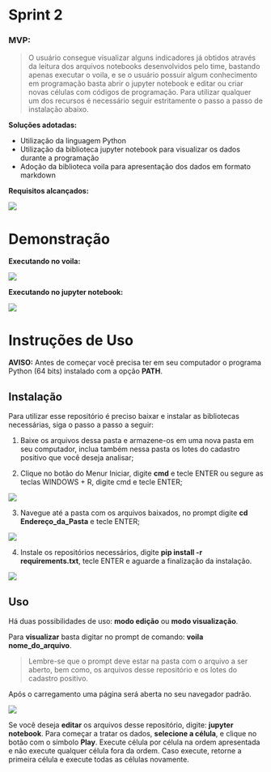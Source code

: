 # Sprint 2

### MVP:
>O usuário consegue visualizar alguns indicadores já obtidos através da leitura dos arquivos notebooks desenvolvidos pelo time, bastando apenas executar o voila, e se o usuário possuir algum conhecimento em programação basta abrir o jupyter notebook e editar ou criar novas células com códigos de programação. Para utilizar qualquer um dos recursos é necessário seguir estritamente o passo a passo de instalação abaixo.

**Soluções adotadas:**

 - Utilização da linguagem Python
 - Utilização da biblioteca jupyter notebook para visualizar os dados durante a programação
 - Adoção da biblioteca voila para apresentação dos dados em formato markdown

**Requisitos alcançados:**

![](https://i.imgur.com/PrMUCUV.jpg)

# Demonstração

**Executando no voila:**

![](https://i.imgur.com/h2oChlK.gif)

**Executando no jupyter notebook:**

![](https://i.imgur.com/gUzpOWW.gif)

# Instruções de Uso

**AVISO:** Antes de começar você precisa ter em seu computador o programa Python (64 bits) instalado com a opção **PATH**.

## Instalação

Para utilizar esse repositório é preciso baixar e instalar as bibliotecas necessárias, siga o passo a passo a seguir:

1. Baixe os arquivos dessa pasta e armazene-os em uma nova pasta em seu computador, inclua também nessa pasta os lotes do cadastro positivo que você deseja analisar;

2. Clique no botão do Menur Iniciar, digite **cmd** e tecle ENTER ou segure as teclas WINDOWS + R, digite cmd e tecle ENTER;

![](https://i.imgur.com/NLmiPyY.gif)

3. Navegue até a pasta com os arquivos baixados, no prompt digite **cd Endereço_da_Pasta** e tecle ENTER;

![](https://i.imgur.com/VyGIL6P.gif)

4. Instale os repositórios necessários, digite **pip install -r requirements.txt**, tecle ENTER e aguarde a finalização da instalação.

![](https://i.imgur.com/wPJKJUI.gif)
    
## Uso

Há duas possibilidades de uso: **modo edição** ou **modo visualização**.  

Para **visualizar** basta digitar no prompt de comando: **voila nome_do_arquivo**.  

>Lembre-se que o prompt deve estar na pasta com o arquivo a ser aberto, bem como, os arquivos desse repositório e os lotes do cadastro positivo.

Após o carregamento uma página será aberta no seu navegador padrão.  

![](https://i.imgur.com/DRR0Isv.gif)

Se você deseja **editar** os arquivos desse repositório, digite: **jupyter notebook**. Para começar a tratar os dados, **selecione a célula**, e clique no botão com o símbolo **Play**. Execute célula por célula na ordem apresentada e não execute qualquer célula fora da ordem. Caso execute, retorne a primeira célula e execute todas as células novamente.  
